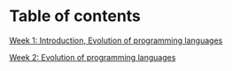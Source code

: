 # Table of contents

[Week 1: Introduction, Evolution of programming languages](week1.md)

[Week 2: Evolution of programming languages](week2.md)